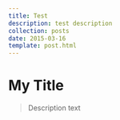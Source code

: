 ```yaml
---
title: Test
description: test description
collection: posts
date: 2015-03-16
template: post.html
---
```


# My Title

>Description text